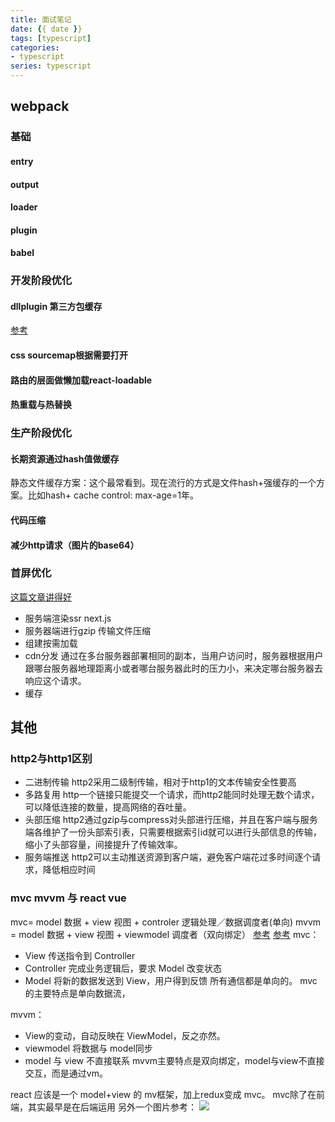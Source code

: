 ```yaml
---
title: 面试笔记
date: {{ date }}
tags: [typescript]
categories: 
- typescript
series: typescript
---
```

## webpack
### 基础
#### entry
#### output
#### loader
#### plugin
#### babel
### 开发阶段优化
#### dllplugin 第三方包缓存
[参考](http://www.ddpool.cn/article/42654.html)
#### css sourcemap根据需要打开
#### 路由的层面做懒加载react-loadable
#### 热重载与热替换

### 生产阶段优化
#### 长期资源通过hash值做缓存
静态文件缓存方案：这个最常看到。现在流行的方式是文件hash+强缓存的一个方案。比如hash+ cache control: max-age=1年。
#### 代码压缩
#### 减少http请求（图片的base64）
### 首屏优化
[这篇文章讲得好](https://juejin.im/post/6844904009581461518)
- 服务端渲染ssr next.js
- 服务器端进行gzip 传输文件压缩
- 组建按需加载
- cdn分发
通过在多台服务器部署相同的副本，当用户访问时，服务器根据用户跟哪台服务器地理距离小或者哪台服务器此时的压力小，来决定哪台服务器去响应这个请求。
- 缓存
## 其他
### http2与http1区别
- 二进制传输
http2采用二级制传输，相对于http1的文本传输安全性要高
- 多路复用
http一个链接只能提交一个请求，而http2能同时处理无数个请求，可以降低连接的数量，提高网络的吞吐量。
- 头部压缩
http2通过gzip与compress对头部进行压缩，并且在客户端与服务端各维护了一份头部索引表，只需要根据索引id就可以进行头部信息的传输，缩小了头部容量，间接提升了传输效率。
- 服务端推送
http2可以主动推送资源到客户端，避免客户端花过多时间逐个请求，降低相应时间
### mvc mvvm 与 react vue
mvc= model 数据 + view 视图 + controler 逻辑处理／数据调度者(单向)
mvvm = model 数据 + view 视图 + viewmodel 调度者（双向绑定）
[参考](https://www.jianshu.com/p/220729f01a25)
[参考](https://www.bilibili.com/video/BV1Xf4y1m7x5?from=search&seid=14281577773722133844)
mvc：
- View 传送指令到 Controller
- Controller 完成业务逻辑后，要求 Model 改变状态
- Model 将新的数据发送到 View，用户得到反馈
所有通信都是单向的。
mvc的主要特点是单向数据流，

mvvm：
- View的变动，自动反映在 ViewModel，反之亦然。
- viewmodel 将数据与 model同步
- model 与 view 不直接联系
mvvm主要特点是双向绑定，model与view不直接交互，而是通过vm。

react 应该是一个 model+view 的 mv框架，加上redux变成 mvc。
mvc除了在前端，其实最早是在后端运用
另外一个图片参考：
![](/image/git/mvvm.png)
















